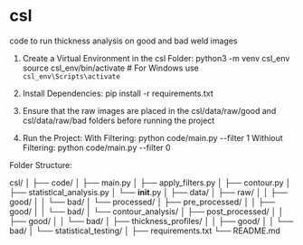 # csl
code to run thickness analysis on good and bad weld images

1. Create a Virtual Environment in the csl Folder:
	python3 -m venv csl_env
	source csl_env/bin/activate  # For Windows use `csl_env\Scripts\activate`

2. Install Dependencies:
	pip install -r requirements.txt

3. Ensure that the raw images are placed in the csl/data/raw/good and csl/data/raw/bad folders before running the project

4. Run the Project:
	With Filtering:
		python code/main.py --filter 1
	Withiout Filtering:
		python code/main.py --filter 0


Folder Structure:

csl/
│
├── code/
│   ├── main.py
│   ├── apply_filters.py
│   ├── contour.py
│   ├── statistical_analysis.py
│   └── __init__.py
│
├── data/
│   ├── raw/
│   │   ├── good/
│   │   └── bad/
│   └── processed/
│       ├── pre_processed/
│       │   ├── good/
│       │   └── bad/
│       └── contour_analysis/
│           ├── post_processed/
│           │   ├── good/
│           │   └── bad/
│           ├── thickness_profiles/
│           │   ├── good/
│           │   └── bad/
│           └── statistical_testing/
│
├── requirements.txt
└── README.md
